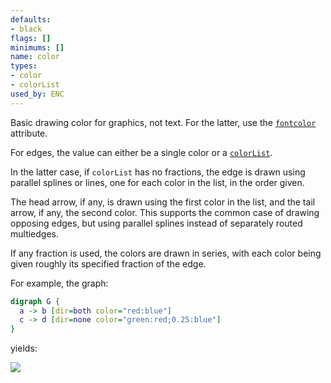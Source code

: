 ```yaml
---
defaults:
- black
flags: []
minimums: []
name: color
types:
- color
- colorList
used_by: ENC
---
```

Basic drawing color for graphics, not text. For the latter, use the
[`fontcolor`](#d:fontcolor) attribute.

For edges, the value can either be a single color or a
[`colorList`](#k:colorList).

In the latter case, if `colorList` has no fractions,
the edge is drawn using parallel splines or lines,
one for each color in the list, in the order given.

The head arrow, if any, is drawn using the first color in the list,
and the tail arrow, if any, the second color. This supports the common
case of drawing opposing edges, but using parallel splines instead of
separately routed multiedges. 

If any fraction is used, the colors are drawn in series, with each color
being given roughly its specified fraction of the edge.

For example, the graph:

```dot
digraph G {
  a -> b [dir=both color="red:blue"]
  c -> d [dir=none color="green:red;0.25:blue"]
}
```

yields:

<IMG SRC="colorlist.gif">
